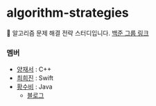 # algorithm-strategies
🤖 알고리즘 문제 해결 전략 스터디입니다.
[백준 그룹 링크](https://www.acmicpc.net/group/19123)

  
### 멤버
- [양재서](https://github.com/psychology50) : C++
- [최희진](https://github.com/heejinnn) : Swift
- [황수비](https://github.com/SubiHwang) : Java
  + [블로그](https://velog.io/@super-hwang)

